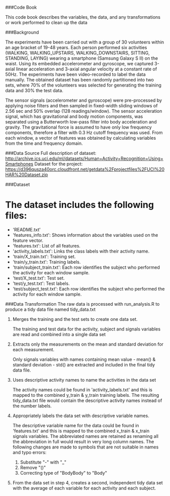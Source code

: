 ###Code Book

This code book describes the variables, the data, and any transformations or work performed to clean up the data


###Background

The experiments have been carried out with a group of 30 volunteers within an age bracket of 19-48 years. Each person performed six activities (WALKING, WALKING_UPSTAIRS, WALKING_DOWNSTAIRS, SITTING, STANDING, LAYING) wearing a smartphone (Samsung Galaxy S II) on the waist. Using its embedded accelerometer and gyroscope, we captured 3-axial linear acceleration and 3-axial angular velocity at a constant rate of 50Hz. The experiments have been video-recorded to label the data manually. The obtained dataset has been randomly partitioned into two sets, where 70% of the volunteers was selected for generating the training data and 30% the test data. 

The sensor signals (accelerometer and gyroscope) were pre-processed by applying noise filters and then sampled in fixed-width sliding windows of 2.56 sec and 50% overlap (128 readings/window). The sensor acceleration signal, which has gravitational and body motion components, was separated using a Butterworth low-pass filter into body acceleration and gravity. The gravitational force is assumed to have only low frequency components, therefore a filter with 0.3 Hz cutoff frequency was used. From each window, a vector of features was obtained by calculating variables from the time and frequency domain.


###Data Source
Full description of dataset: http://archive.ics.uci.edu/ml/datasets/Human+Activity+Recognition+Using+Smartphones
Dataset for the project: https://d396qusza40orc.cloudfront.net/getdata%2Fprojectfiles%2FUCI%20HAR%20Dataset.zip


###Dataset

The dataset includes the following files:
=========================================

- 'README.txt'
- 'features_info.txt': Shows information about the variables used on the feature vector.
- 'features.txt': List of all features.
- 'activity_labels.txt': Links the class labels with their activity name.
- 'train/X_train.txt': Training set.
- 'train/y_train.txt': Training labels.
- 'train/subject_train.txt': Each row identifies the subject who performed the activity for each window sample. 
- 'test/X_test.txt': Test set.
- 'test/y_test.txt': Test labels.
- 'test/subject_test.txt': Each row identifies the subject who performed the activity for each window sample. 


###Data Transformation
The raw data is processed with run_analysis.R to produce a tidy data file named tidy_data.txt

1. Merges the training and the test sets to create one data set.
 
   The training and test data for the activity, subject and signals variables are read and combined into a single data set

2. Extracts only the measurements on the mean and standard deviation for each measurement.
 
   Only signals variables with names containing mean value - mean() & standard deviation - std() are extracted and included in the final tidy data file.  

3. Uses descriptive activity names to name the activities in the data set
 
   The activity names could be found in 'activity_labels.txt' and this is mapped to the combined y_train & y_train training labels. The resulting tidy_data.txt file would contain the descriptive activity names instead of the number labels.  

4. Appropriately labels the data set with descriptive variable names.

   The descriptive variable name for the data could be found in 'features.txt' and this is mapped to the combined x_train & x_train signals variables. The abbreviated names are retained as renaming all the abbreviation in full would result in very long column names. The following changes are made to symbols that are not suitable in names and typo errors:
      1. Substitute "-" with "_"
      2. Remove "()"
      3. Correcting type of "BodyBody" to "Body"

5. From the data set in step 4, creates a second, independent tidy data set with the average of each variable for each activity and each subject.
 
   



